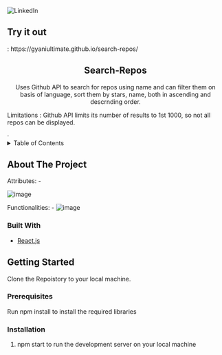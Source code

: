 <div id="top"></div>
<!--
*** Thanks for checking out the Best-README-Template. If you have a suggestion
*** that would make this better, please fork the repo and create a pull request
*** or simply open an issue with the tag "enhancement".
*** Don't forget to give the project a star!
*** Thanks again! Now go create something AMAZING! :D
-->






![LinkedIn][linkedin-shield]
<br>
 
 
 <h2>Try it out </h2> : https://gyaniultimate.github.io/search-repos/



<!-- PROJECT LOGO -->
<br />


  <h2 align="center">Search-Repos</h2>

  <p align="center">
 Uses Github API to search for repos using name and can filter them on basis of language, sort them by stars, name, both in ascending and descrnding order. 
    <br />
   
  
  Limitations : Github API limits its number of results to 1st 1000, so not all repos can be displayed. 
   
  </p>
    
</div>
 ·
   
<br>



<!-- TABLE OF CONTENTS -->
<details>
  <summary>Table of Contents</summary>
  <ol>
    <li>
      <a href="#about-the-project">About The Project</a>
      <ul>
        <li><a href="#built-with">Built With</a></li>
      </ul>
    </li>
    <li>
      <a href="#getting-started">Getting Started</a>
      <ul>
        <li><a href="#prerequisites">Prerequisites</a></li>
        <li><a href="#installation">Installation</a></li>
      </ul>
    </li>
  
  </ol>
</details>



<!-- ABOUT THE PROJECT -->
## About The Project



Attributes: -  

![image](https://user-images.githubusercontent.com/62829009/163685779-cdd8f768-3202-447b-a5b5-e09792a82bda.png)

Functionalities: - 
![image](https://user-images.githubusercontent.com/62829009/163685786-41b2a665-fa5a-4332-bff7-09aab46b226c.png)




### Built With




* [React.js](https://reactjs.org/)






<!-- GETTING STARTED -->
## Getting Started

Clone the Repoistory to your local machine.

### Prerequisites

Run npm install to install the required libraries

### Installation



1. npm start to run the development server on your local machine






[linkedin-shield]: https://img.shields.io/badge/-LinkedIn-black.svg?style=for-the-badge&logo=linkedin&colorB=555
[linkedin-url]:https://www.linkedin.com/in/gyanendra-prakash-a65122168/


